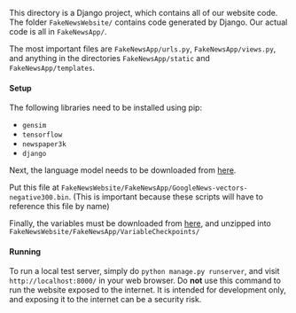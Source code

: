 This directory is a Django project, which contains all of our website code. The folder `FakeNewsWebsite/`
contains code generated by Django. Our actual code is all in `FakeNewsApp/`.

The most important files are `FakeNewsApp/urls.py`, `FakeNewsApp/views.py`, and anything in the
directories `FakeNewsApp/static` and `FakeNewsApp/templates`.

#### Setup

The following libraries need to be installed using pip:

 - `gensim`
 - `tensorflow`
 - `newspaper3k`
 - `django`
 
Next, the language model needs to be downloaded 
from [here](https://docs.google.com/file/d/0B7XkCwpI5KDYaDBDQm1tZGNDRHc/edit).

Put this file at `FakeNewsWebsite/FakeNewsApp/GoogleNews-vectors-negative300.bin`.
(This is important because these scripts will have to reference this file by name)

Finally, the variables must be downloaded from [here](https://drive.google.com/open?id=0BzbcavI-ypX2enlrc2pKVHg4eXM), and
unzipped into `FakeNewsWebsite/FakeNewsApp/VariableCheckpoints/`
 
#### Running

To run a local test server, simply do `python manage.py runserver`, and visit `http://localhost:8000/`
in your web browser. Do **not** use this command to run the website exposed to the internet. It is
intended for development only, and exposing it to the internet can be a security risk.